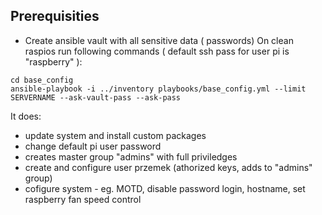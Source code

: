 ## Prerequisities
* Create ansible vault with all sensitive data ( passwords)
On clean raspios run following commands ( default ssh pass for user pi is "raspberry" ):

`cd base_config`                                                                                         
`ansible-playbook -i ../inventory playbooks/base_config.yml --limit SERVERNAME --ask-vault-pass --ask-pass`

It does:
* update system and install custom packages
* change default pi user password
* creates master group "admins" with full priviledges
* create and configure user przemek (athorized keys, adds to "admins" group)
* cofigure system - eg. MOTD, disable password login, hostname, set raspberry fan speed control